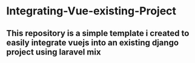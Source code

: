 # Integrating-Vue-existing-Project
## This repository is a simple template  i created to easily integrate vuejs into an existing django project using laravel mix ##
